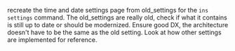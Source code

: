 recreate the time and date settings page from old_settings for the `ins
settings` command. The old_settings are really old, check if what it contains is
still up to date or should be modernized. Ensure good DX, the architecture
doesn't have to be the same as the old setting. Look at how other settings are
implemented for reference.
